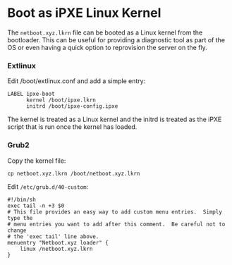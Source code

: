 # Boot as iPXE Linux Kernel

The `netboot.xyz.lkrn` file can be booted as a Linux kernel from the bootloader.  This can be useful for providing a diagnostic tool as part of the OS or even having a quick option to reprovision the server on the fly.

### Extlinux

Edit /boot/extlinux.conf and add a simple entry:

    LABEL ipxe-boot
          kernel /boot/ipxe.lkrn
          initrd /boot/ipxe-config.ipxe

The kernel is treated as a Linux kernel and the initrd is treated as the iPXE script that is run once the kernel has loaded.

### Grub2

Copy the kernel file:

    cp netboot.xyz.lkrn /boot/netboot.xyz.lkrn

Edit `/etc/grub.d/40-custom`:

    #!/bin/sh
    exec tail -n +3 $0
    # This file provides an easy way to add custom menu entries.  Simply type the
    # menu entries you want to add after this comment.  Be careful not to change
    # the 'exec tail' line above.
    menuentry "Netboot.xyz loader" {
        linux /netboot.xyz.lkrn
    }


